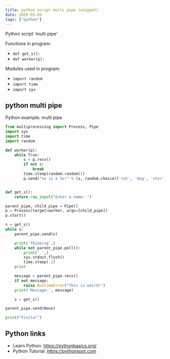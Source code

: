 ```yaml
---
title: python script multi pipe (snippet)
date: 2020-03-03
tags: ["python"]
---
```

Python script 'multi pipe'

Functions in program: 
* `def get_s():`
* `def worker(p):`

Modules used in program: 
* `import random`
* `import time`
* `import sys`

## python multi pipe

Python example: multi pipe

```python
from multiprocessing import Process, Pipe
import sys
import time
import random

def worker(p):
	while True:
		s = p.recv()
		if not s:
			break
		time.sleep(random.random())
		p.send("%s is a %s!" % (s, random.choice(['cat', 'dog', 'oter', 'hedgehog'])))


def get_s():
	return raw_input("Enter a name: ")

parent_pipe, child_pipe = Pipe()
p = Process(target=worker, args=[child_pipe])
p.start()

s = get_s()
while s:
	parent_pipe.send(s)

	print('Thinking',)
	while not parent_pipe.poll():
		print('.',)
		sys.stdout.flush()
		time.sleep(.1)
	print

	message = parent_pipe.recv()
	if not message:
		raise RuntimeError("This is weird!")
	print('Message:', message)

	s = get_s()

parent_pipe.send(None)

print("Finita!")


```

## Python links

- Learn Python: https://pythonbasics.org/
- Python Tutorial: https://pythonspot.com
